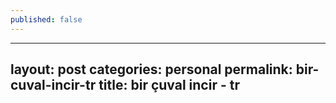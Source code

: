 ```yaml
---
published: false
---
```

---
layout: post
categories: personal
permalink: bir-cuval-incir-tr
title: bir çuval incir - tr
---


